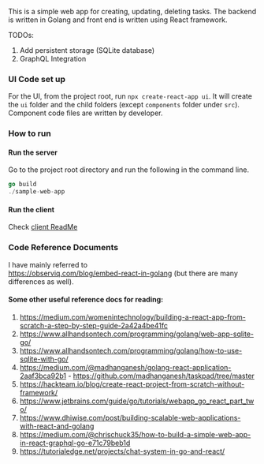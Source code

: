 This is a simple web app for creating, updating, deleting tasks. The backend is written in Golang and front end is written using React framework. 

TODOs: 

1. Add persistent storage (SQLite database)
2. GraphQL Integration

### UI Code set up

For the UI, from the project root, run `npx create-react-app ui`. It will create the `ui` folder and the child folders (except `components` folder under `src`). Component code files are written by developer.

### How to run

#### Run the server
Go to the project root directory and run the following in the command line. 

```go
go build
./sample-web-app
```

#### Run the client

Check [client ReadMe](ui/README.md)


### Code Reference Documents
I have mainly referred to   
https://observiq.com/blog/embed-react-in-golang (but there are many differences as well). 

#### Some other useful reference docs for reading: 

1. https://medium.com/womenintechnology/building-a-react-app-from-scratch-a-step-by-step-guide-2a42a4be41fc
2. https://www.allhandsontech.com/programming/golang/web-app-sqlite-go/
3. https://www.allhandsontech.com/programming/golang/how-to-use-sqlite-with-go/
3. https://medium.com/@madhanganesh/golang-react-application-2aaf3bca92b1 - https://github.com/madhanganesh/taskpad/tree/master
4. https://hackteam.io/blog/create-react-project-from-scratch-without-framework/
5. https://www.jetbrains.com/guide/go/tutorials/webapp_go_react_part_two/
6. https://www.dhiwise.com/post/building-scalable-web-applications-with-react-and-golang
7. https://medium.com/@chrischuck35/how-to-build-a-simple-web-app-in-react-graphql-go-e71c79beb1d
8. https://tutorialedge.net/projects/chat-system-in-go-and-react/